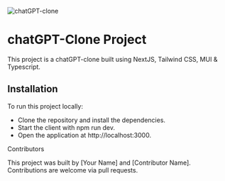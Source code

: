 ![chatGPT-clone](https://chatgpt-clon.vercel.app/chatgpt-pic.png)
# chatGPT-Clone Project

This project is a chatGPT-clone built using NextJS, Tailwind CSS, MUI & Typescript.

## Installation

To run this project locally:

- Clone the repository and install the dependencies.
- Start the client with npm run dev.
- Open the application at http://localhost:3000.

Contributors

This project was built by [Your Name] and [Contributor Name]. Contributions are welcome via pull requests.
